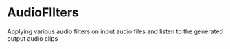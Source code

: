 # AudioFIlters
Applying various audio filters on input audio files and listen to the generated output audio clips
